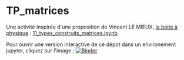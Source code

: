 # TP_matrices

Une activité inspirée d'une proposition de Vincent LE MIEUX, [la boite à physique](https://laboiteaphysique.fr/site2/index.php/numerique-et-sciences-informatiques) :  [11_types_construits_matrices.ipynb](https://mybinder.org/v2/gh/laboiteaphysique/conda/master)


Pour ouvrir une version interactive de ce dépot dans un environement jupyter, cliquez sur l'image : [![Binder](https://mybinder.org/badge.svg)](https://mybinder.org/v2/gh/ericECmorlaix/TP_matrices/master)